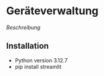 # Geräteverwaltung


*Beschreibung*

## Installation

- Python version 3.12.7
- pip install streamlit 